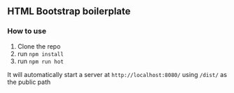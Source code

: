 ## HTML Bootstrap boilerplate
### How to use
1. Clone the repo
2. run `npm install`
3. run `npm run hot`

It will automatically start a server at `http://localhost:8080/` using `/dist/` as the public path

